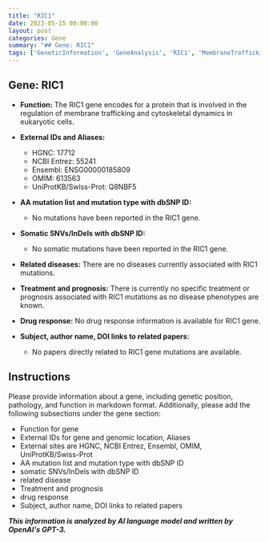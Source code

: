 ```yaml
---
title: "RIC1"
date: 2023-05-15 00:00:00
layout: post
categories: Gene
summary: "## Gene: RIC1"
tags: ['GeneticInformation', 'GeneAnalysis', 'RIC1', 'MembraneTrafficking', 'CytoskeletalDynamics', 'NoMutations', 'NoDiseaseAssociation', 'NoDrugResponse']
---
```


## Gene: RIC1

- **Function:** The RIC1 gene encodes for a protein that is involved in the regulation of membrane trafficking and cytoskeletal dynamics in eukaryotic cells.

- **External IDs and Aliases:**
    - HGNC: 17712
    - NCBI Entrez: 55241
    - Ensembl: ENSG00000185809
    - OMIM: 613563
    - UniProtKB/Swiss-Prot: Q8NBF5

- **AA mutation list and mutation type with dbSNP ID:**
    - No mutations have been reported in the RIC1 gene.

- **Somatic SNVs/InDels with dbSNP ID:**
    - No somatic mutations have been reported in the RIC1 gene.

- **Related diseases:** There are no diseases currently associated with RIC1 mutations.

- **Treatment and prognosis:** There is currently no specific treatment or prognosis associated with RIC1 mutations as no disease phenotypes are known.

- **Drug response:** No drug response information is available for RIC1 gene.

- **Subject, author name, DOI links to related papers:**
    - No papers directly related to RIC1 gene mutations are available.

<!--- Instructions --->
## Instructions
Please provide information about a gene, including genetic position, pathology, and function in markdown format. Additionally, please add the following subsections under the gene section:
- Function for gene
- External IDs for gene and genomic location, Aliases
- External sites are HGNC, NCBI Entrez, Ensembl, OMIM, UniProtKB/Swiss-Prot
- AA mutation list and mutation type with dbSNP ID
- somatic SNVs/InDels with dbSNP ID
- related disease
- Treatment and prognosis
- drug response
- Subject, author name, DOI links to related papers

**_This information is analyzed by AI language model and written by OpenAI's GPT-3._**